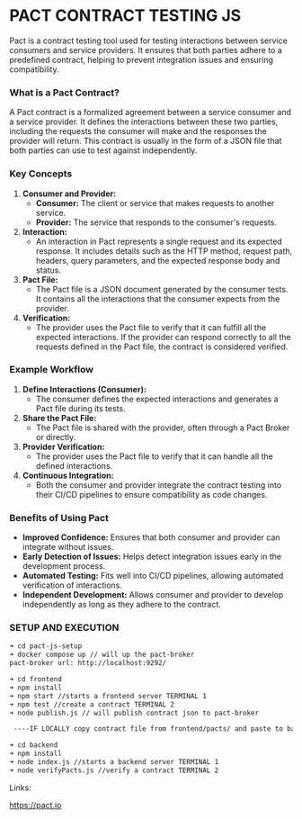 # PACT CONTRACT TESTING JS

Pact is a contract testing tool used for testing interactions between service consumers and service providers. It ensures that both parties adhere to a predefined contract, helping to prevent integration issues and ensuring compatibility.

### What is a Pact Contract?

A Pact contract is a formalized agreement between a service consumer and a service provider. It defines the interactions between these two parties, including the requests the consumer will make and the responses the provider will return. This contract is usually in the form of a JSON file that both parties can use to test against independently.

### Key Concepts

1. **Consumer and Provider:**
    - **Consumer:** The client or service that makes requests to another service.
    - **Provider:** The service that responds to the consumer's requests.
2. **Interaction:**
    - An interaction in Pact represents a single request and its expected response. It includes details such as the HTTP method, request path, headers, query parameters, and the expected response body and status.
3. **Pact File:**
    - The Pact file is a JSON document generated by the consumer tests. It contains all the interactions that the consumer expects from the provider.
4. **Verification:**
    - The provider uses the Pact file to verify that it can fulfill all the expected interactions. If the provider can respond correctly to all the requests defined in the Pact file, the contract is considered verified.

### Example Workflow

1. **Define Interactions (Consumer):**
    - The consumer defines the expected interactions and generates a Pact file during its tests.
2. **Share the Pact File:**
    - The Pact file is shared with the provider, often through a Pact Broker or directly.
3. **Provider Verification:**
    - The provider uses the Pact file to verify that it can handle all the defined interactions.
4. **Continuous Integration:**
    - Both the consumer and provider integrate the contract testing into their CI/CD pipelines to ensure compatibility as code changes.

### Benefits of Using Pact

- **Improved Confidence:** Ensures that both consumer and provider can integrate without issues.
- **Early Detection of Issues:** Helps detect integration issues early in the development process.
- **Automated Testing:** Fits well into CI/CD pipelines, allowing automated verification of interactions.
- **Independent Development:** Allows consumer and provider to develop independently as long as they adhere to the contract.

### SETUP AND EXECUTION

```bash
➜ cd pact-js-setup
➜ docker compose up // will up the pact-broker
pact-broker url: http://localhost:9292/

➜ cd frontend
➜ npm install
➜ npm start //starts a frontend server TERMINAL 1
➜ npm test //create a contract TERMINAL 2
➜ node publish.js // will publish contract json to pact-broker

 ----IF LOCALLY copy contract file from frontend/pacts/ and paste to backend folder in backend/pacts/ 

➜ cd backend
➜ npm install
➜ node index.js //starts a backend server TERMINAL 1
➜ node verifyPacts.js //verify a contract TERMINAL 2
```

Links:

https://pact.io
